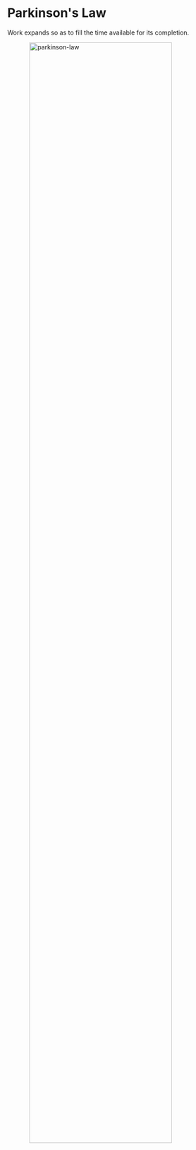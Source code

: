 # Parkinson's Law

Work expands so as to fill the time available for its completion.

<img style="display: block; margin-left: auto; margin-right: auto; width: 80%;" src="https://assets.asana.biz/transform/ed057032-38a1-4f6d-ba07-04818b170a51/inline-productivity-parkinsons-law-2-2x?io=transform:fill,width:2560&format=png" alt="parkinson-law" />
